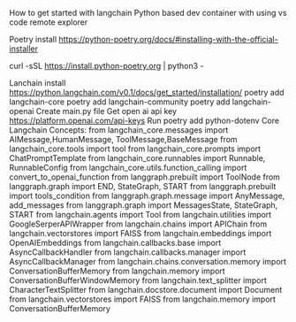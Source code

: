 
How to get started with langchain
Python based dev container with using vs code remote explorer

Poetry install https://python-poetry.org/docs/#installing-with-the-official-installer

curl -sSL https://install.python-poetry.org | python3 -

Lanchain install https://python.langchain.com/v0.1/docs/get_started/installation/
  poetry add langchain-core
  poetry add langchain-community
  poetry add langchain-openai
Create main.py file
Get open ai api key https://platform.openai.com/api-keys
Run poetry add python-dotenv
Core Langchain Concepts:
from langchain_core.messages import AIMessage,HumanMessage, ToolMessage,BaseMessage
from langchain_core.tools import tool
from langchain_core.prompts import ChatPromptTemplate
from langchain_core.runnables import Runnable, RunnableConfig
from langchain_core.utils.function_calling import convert_to_openai_function
from langgraph.prebuilt import ToolNode
from langgraph.graph import END, StateGraph, START
from langgraph.prebuilt import tools_condition
from langgraph.graph.message import AnyMessage, add_messages
from langgraph.graph import MessagesState, StateGraph, START
from langchain.agents import Tool
from langchain.utilities import GoogleSerperAPIWrapper
from langchain.chains import APIChain
from langchain.vectorstores import FAISS
from langchain.embeddings import OpenAIEmbeddings
from langchain.callbacks.base import AsyncCallbackHandler
from langchain.callbacks.manager import AsyncCallbackManager
from langchain.chains.conversation.memory import ConversationBufferMemory
from langchain.memory import ConversationBufferWindowMemory
from langchain.text_splitter import CharacterTextSplitter
from langchain.docstore.document import Document
from langchain.vectorstores import FAISS
from langchain.memory import ConversationBufferMemory